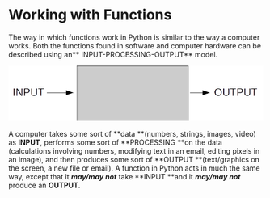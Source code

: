 # Working with Functions

The way in which functions work in Python is similar to the way a computer works.  Both the functions found in software and computer hardware can be described using an** INPUT-PROCESSING-OUTPUT** model.

![](/assets/inputOutputDrawing.png)

A computer takes some sort of **data **\(numbers, strings, images, video\) as **INPUT**, performs some sort of **PROCESSING **on the data \(calculations involving numbers, modifying text in an email, editing pixels in an image\), and then produces some sort of **OUTPUT **\(text/graphics on the screen, a new file or email\).  A function in Python acts in much the same way, except that it _**may/may not**_ take **INPUT **and it _**may/may not**_ produce an **OUTPUT**.

